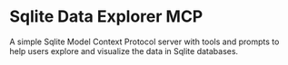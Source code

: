 # Sqlite Data Explorer MCP

A simple Sqlite Model Context Protocol server with tools and prompts to help users explore and visualize the data in Sqlite databases.
